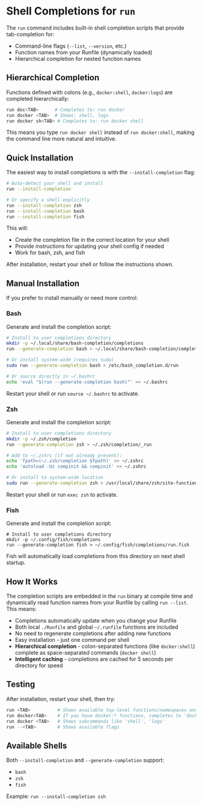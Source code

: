 # Shell Completions for `run`

The `run` command includes built-in shell completion scripts that provide tab-completion for:
- Command-line flags (`--list`, `--version`, etc.)
- Function names from your Runfile (dynamically loaded)
- Hierarchical completion for nested function names

## Hierarchical Completion

Functions defined with colons (e.g., `docker:shell`, `docker:logs`) are completed hierarchically:

```bash
run doc<TAB>      # Completes to: run docker
run docker <TAB>  # Shows: shell, logs
run docker sh<TAB> # Completes to: run docker shell
```

This means you type `run docker shell` instead of `run docker:shell`, making the command line more natural and intuitive.

## Quick Installation

The easiest way to install completions is with the `--install-completion` flag:

```bash
# Auto-detect your shell and install
run --install-completion

# Or specify a shell explicitly
run --install-completion zsh
run --install-completion bash
run --install-completion fish
```

This will:
- Create the completion file in the correct location for your shell
- Provide instructions for updating your shell config if needed
- Work for bash, zsh, and fish

After installation, restart your shell or follow the instructions shown.

## Manual Installation

If you prefer to install manually or need more control:

### Bash

Generate and install the completion script:

```bash
# Install to user completions directory
mkdir -p ~/.local/share/bash-completion/completions
run --generate-completion bash > ~/.local/share/bash-completion/completions/run

# Or install system-wide (requires sudo)
sudo run --generate-completion bash > /etc/bash_completion.d/run

# Or source directly in ~/.bashrc
echo 'eval "$(run --generate-completion bash)"' >> ~/.bashrc
```

Restart your shell or run `source ~/.bashrc` to activate.

### Zsh

Generate and install the completion script:

```zsh
# Install to user completions directory
mkdir -p ~/.zsh/completion
run --generate-completion zsh > ~/.zsh/completion/_run

# Add to ~/.zshrc (if not already present):
echo 'fpath=(~/.zsh/completion $fpath)' >> ~/.zshrc
echo 'autoload -Uz compinit && compinit' >> ~/.zshrc

# Or install to system-wide location
sudo run --generate-completion zsh > /usr/local/share/zsh/site-functions/_run
```

Restart your shell or run `exec zsh` to activate.

### Fish

Generate and install the completion script:

```fish
# Install to user completions directory
mkdir -p ~/.config/fish/completions
run --generate-completion fish > ~/.config/fish/completions/run.fish
```

Fish will automatically load completions from this directory on next shell startup.

## How It Works

The completion scripts are embedded in the `run` binary at compile time and dynamically read function names from your Runfile by calling `run --list`. This means:
- Completions automatically update when you change your Runfile
- Both local `./Runfile` and global `~/.runfile` functions are included
- No need to regenerate completions after adding new functions
- Easy installation - just one command per shell
- **Hierarchical completion** - colon-separated functions (like `docker:shell`) complete as space-separated commands (`docker shell`)
- **Intelligent caching** - completions are cached for 5 seconds per directory for speed

## Testing

After installation, restart your shell, then try:

```bash
run <TAB>          # Shows available top-level functions/namespaces and flags
run docker<TAB>    # If you have docker:* functions, completes to 'docker '
run docker <TAB>   # Shows subcommands like 'shell', 'logs'
run --<TAB>        # Shows available flags
```

## Available Shells

Both `--install-completion` and `--generate-completion` support:
- `bash`
- `zsh`
- `fish`

Example: `run --install-completion zsh`
